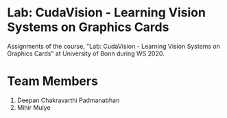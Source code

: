 # Lab: CudaVision - Learning Vision Systems on Graphics Cards
Assignments of the course, "Lab: CudaVision - Learning Vision Systems on Graphics Cards" at University of Bonn during WS 2020.

# Team Members
1. Deepan Chakravarthi Padmanabhan
2. Mihir Mulye
